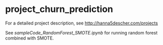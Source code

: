 # project_churn_prediction

For a detailed project description, see http://hanna5descher.com/projects

See <i>sampleCode_RandomForest_SMOTE.ipynb</i> for running random forest combined with SMOTE.


